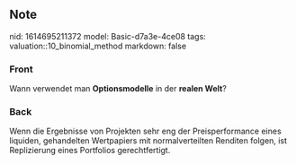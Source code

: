 ## Note
nid: 1614695211372
model: Basic-d7a3e-4ce08
tags: valuation::10_binomial_method
markdown: false

### Front
Wann verwendet man <b>Optionsmodelle</b> in der <b>realen Welt</b>?

### Back
<div>Wenn die Ergebnisse von Projekten sehr eng der Preisperformance eines liquiden, gehandelten Wertpapiers mit normalverteilten Renditen folgen, ist Replizierung eines Portfolios gerechtfertigt.
</div>
